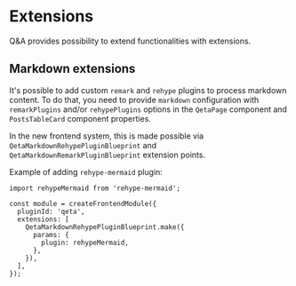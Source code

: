 # Extensions

Q&A provides possibility to extend functionalities with extensions.

## Markdown extensions

It's possible to add custom `remark` and `rehype` plugins to process markdown content.
To do that, you need to provide `markdown` configuration with `remarkPlugins` and/or `rehypePlugins` options in
the `QetaPage` component and `PostsTableCard` component properties.

In the new frontend system, this is made possible via `QetaMarkdownRehypePluginBlueprint` and `QetaMarkdownRemarkPluginBlueprint` extension points.

Example of adding `rehype-mermaid` plugin:

```tsx
import rehypeMermaid from 'rehype-mermaid';

const module = createFrontendModule({
  pluginId: 'qeta',
  extensions: [
    QetaMarkdownRehypePluginBlueprint.make({
      params: {
        plugin: rehypeMermaid,
      },
    }),
  ],
});
```
